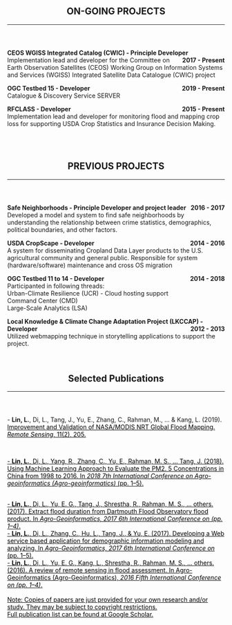<header class="entry-header">
<h2 class="entry-title">ON-GOING PROJECTS</h2><hr>
</header>

<p style="text-align:left;"><strong>CEOS WGISS Integrated Catalog (CWIC) - Principle Developer<span style="float:right;">2017 - Present</span></strong><br /> Implementation lead and developer for the Committee on Earth Observation Satellites (CEOS) Working Group on Information Systems and Services (WGISS) Integrated Satellite Data Catalogue (CWIC) project</p>

<p style="text-align:left;"><strong>OGC Testbed 15 - Developer<span style="float:right;">2019 - Present</span></strong><br />Catalogue & Discovery Service SERVER</p>

<p style="text-align:left;"><strong>RFCLASS - Developer<span style="float:right;">2015 - Present</span></strong><br />Implementation lead and developer for monitoring flood and mapping crop loss for supporting USDA Crop Statistics and Insurance Decision Making.</p>
<br>
<br>
 

<header class="entry-header">
<h2 class="entry-title">PREVIOUS PROJECTS</h2><hr>
</header>
<div class="entry-content">

<p style="text-align:left;"><strong>Safe Neighborhoods - Principle Developer and project leader<span style="float:right;">2016 - 2017</span></strong><br />Developed a model and system to find safe neighborhoods by understanding the relationship between crime statistics, demographics, political boundaries, and other factors.</p>

<p style="text-align:left;"><strong>USDA CropScape - Developer<span style="float:right;">2014 - 2016</span></strong><br />A system for disseminating Cropland Data Layer products to the U.S. agricultural community and general public. Responsible for system (hardware/software) maintenance and cross OS migration</p>
  
<p style="text-align:left;"><strong>OGC Testbed 11 to 14 - Developer<span style="float:right;">2014 - 2018</span></strong><br />Participanted in following threads: <br />Urban-Climate Resilience (UCR) - Cloud hosting support<br />Command Center (CMD)<br />Large-Scale Analytics (LSA)</p>

<p style="text-align:left;"><strong>Local Knowledge & Climate Change Adaptation Project (LKCCAP) - Developer<span style="float:right;">2012 - 2013</span></strong><br />Utilized webmapping technique in storytelling applications to support the project.</p><br>

<header class="entry-header">
<h2 class="entry-title">Selected Publications</h2><hr>
</header>
<div class="entry-content"> 



<p style="text-align:left;">- <strong>Lin, L.</strong>, Di, L., Tang, J., Yu, E., Zhang, C., Rahman, M., ... & Kang, L. (2019). <a style="color: #000000;" href="https://www.mdpi.com/2072-4292/11/2/205">Improvement and Validation of NASA/MODIS NRT Global Flood Mapping. <i>Remote Sensing</i>, 11(2), 205.</p><br>
<p style="text-align:left;">- <strong>Lin, L.</strong>, Di, L., Yang, R., Zhang, C., Yu, E., Rahman, M. S., … Tang, J. (2018). Using Machine Learning Approach to Evaluate the PM2. 5 Concentrations in China from 1998 to 2016. In <i>2018 7th International Conference on Agro-geoinformatics (Agro-geoinformatics)</i> (pp. 1–5).</p><br>
- <strong>Lin, L.</strong>, Di, L., Yu, E. G., Tang, J., Shrestha, R., Rahman, M. S., … others. (2017). Extract flood duration from Dartmouth Flood Observatory flood product. In <i>Agro-Geoinformatics, 2017 6th International Conference on (pp. 1–4)</i>.<br>
- <strong>Lin, L.</strong>, Di, L., Zhang, C., Hu, L., Tang, J., & Yu, E. (2017). Developing a Web service based application for demographic information modeling and analyzing. In <i>Agro-Geoinformatics, 2017 6th International Conference on</i> (pp. 1–5).<br>
- <strong>Lin, L.</strong>, Di, L., Yu, E. G., Kang, L., Shrestha, R., Rahman, M. S., … others. (2016). A review of remote sensing in flood assessment. In Agro-Geoinformatics (Agro-Geoinformatics), <i>2016 Fifth International Conference on (pp. 1–4)</i>. <br>

<br>
Note: Copies of papers are just provided for your own research and/or study. They may be subject to copyright restrictions.<br>
Full publication list can be found at <a style="color: #000000;" href="https://scholar.google.com/citations?user=Kg99EKkAAAAJ&hl=en">Google Scholar.<br>
